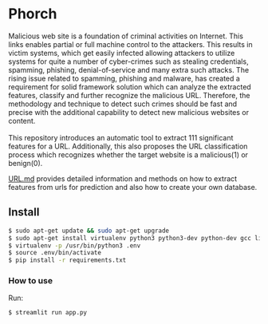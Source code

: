 # Phorch

Malicious web site is a foundation of criminal activities on Internet. This links enables partial 
or full machine control to the attackers. This results in victim systems, which get
easily infected allowing attackers to utilize systems for quite a number of cyber-crimes such
as stealing credentials, spamming, phishing, denial-of-service and many extra such attacks. 
The rising issue related to spamming, phishing and malware, has created a requirement for solid
framework solution which can analyze the extracted features, classify and further recognize the malicious URL.
Therefore, the methodology and technique to detect such crimes should be fast and precise
with the additional capability to detect new malicious websites or content. 
<br />
<br />
This repository introduces an automatic tool to extract 111 significant features for a URL. Additionally, this
also proposes the URL classification process which recognizes whether the target website is a malicious(1) or benign(0).

[URL.md](https://github.com/vidhigupta9/pytorch/blob/main/URL.md) provides detailed information and methods on how to extract features from urls for prediction and also how to create your own database.
<br />

## Install

```bash
$ sudo apt-get update && sudo apt-get upgrade
$ sudo apt-get install virtualenv python3 python3-dev python-dev gcc libpq-dev libssl-dev libffi-dev build-essentials
$ virtualenv -p /usr/bin/python3 .env
$ source .env/bin/activate
$ pip install -r requirements.txt
```

### How to use
Run:

```bash
$ streamlit run app.py
```

